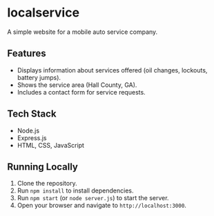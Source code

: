 # localservice

A simple website for a mobile auto service company.

## Features

- Displays information about services offered (oil changes, lockouts, battery jumps).
- Shows the service area (Hall County, GA).
- Includes a contact form for service requests.

## Tech Stack

- Node.js
- Express.js
- HTML, CSS, JavaScript

## Running Locally

1. Clone the repository.
2. Run `npm install` to install dependencies.
3. Run `npm start` (or `node server.js`) to start the server.
4. Open your browser and navigate to `http://localhost:3000`.
